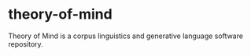 # theory-of-mind
Theory of Mind is a corpus linguistics and generative language software repository.
